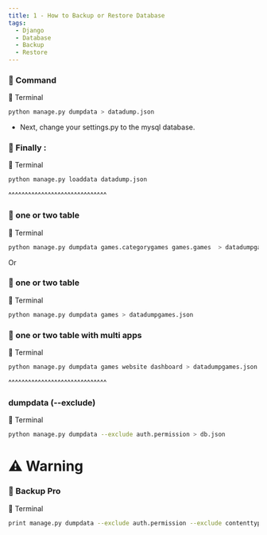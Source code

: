 ```yaml
---
title: 1 - How to Backup or Restore Database
tags:
  - Django
  - Database
  - Backup
  - Restore
---
```


### 💬 Command
🔰 Terminal
```sh
python manage.py dumpdata > datadump.json
```

* Next, change your settings.py to the mysql database.

### 💬 Finally :
🔰 Terminal
```sh
python manage.py loaddata datadump.json
```

^^^^^^^^^^^^^^^^^^^^^^^^^^^^^^

### 💬 one or two table 
🔰 Terminal
```sh
python manage.py dumpdata games.categorygames games.games  > datadumpgames.json
```

Or 


### 💬 one or two table 
🔰 Terminal
```sh
python manage.py dumpdata games > datadumpgames.json
```

### 💬 one or two table with multi apps 
🔰 Terminal
```sh
python manage.py dumpdata games website dashboard > datadumpgames.json
```
^^^^^^^^^^^^^^^^^^^^^^^^^^^^^^

### dumpdata (--exclude)
🔰 Terminal
```sh
python manage.py dumpdata --exclude auth.permission > db.json
```

# ⚠️ Warning
### 💬 Backup Pro
🔰 Terminal
```sh
print manage.py dumpdata --exclude auth.permission --exclude contenttypes > db.json
```
